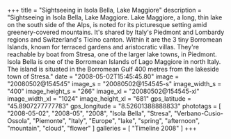 +++
title = "Sightseeing in Isola Bella, Lake Maggiore"
description = "Sightseeing in Isola Bella, Lake Maggiore. Lake Maggiore, a long, thin lake on the south side of the Alps, is noted for its picturesque setting amid greenery-covered mountains. It's shared by Italy's Piedmont and Lombardy regions and Switzerland's Ticino canton. Within it are the 3 tiny Borromean Islands, known for terraced gardens and aristocratic villas. They're reachable by boat from Stresa, one of the larger lake towns, in Piedmont. Isola Bella is one of the Borromean Islands of Lago Maggiore in north Italy. The island is situated in the Borromean Gulf 400 metres from the lakeside town of Stresa."
date = "2008-05-02T15:45:45.80"
image = "20080502@154545"
image_s = "20080502@154545-s"
image_width_s = "400"
image_height_s = "266"
image_xl = "20080502@154545-xl"
image_width_xl = "1024"
image_height_xl = "681"
gps_latitude = "45.8907277777783"
gps_longitude = "8.52601388888833"
phototags = [ "2008-05-02", "2008-05", "2008", "Isola Bella", "Stresa", "Verbano-Cusio-Ossola", "Piemonte", "Italy", "Europe", "lake", "spring", "afternoon", "mountain", "cloud", "flower" ]
galleries = [ "Timeline 2008" ]
+++
